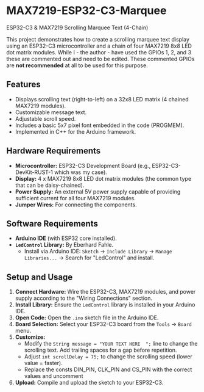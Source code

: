 # MAX7219-ESP32-C3-Marquee
ESP32-C3 &amp; MAX7219 Scrolling Marquee Text (4-Chain)

This project demonstrates how to create a scrolling marquee text display using an ESP32-C3 microcontroller and a chain of four MAX7219 8x8 LED dot matrix modules. While I - the author - have used the GPIOs 1, 2, and 3 these are commented out and need to be edited. These commented GPIOs are **not recommended** at all to be used for this purpose.

## Features

*   Displays scrolling text (right-to-left) on a 32x8 LED matrix (4 chained MAX7219 modules).
*   Customizable message text.
*   Adjustable scroll speed.
*   Includes a basic 5x7 pixel font embedded in the code (PROGMEM).
*   Implemented in C++ for the Arduino framework.

## Hardware Requirements

*   **Microcontroller:** ESP32-C3 Development Board (e.g., ESP32-C3-DevKit-RUST-1 which was my case).
*   **Display:** 4 x MAX7219 8x8 LED dot matrix modules (the common type that can be daisy-chained).
*   **Power Supply:** An external 5V power supply capable of providing sufficient current for all four MAX7219 modules. 
*   **Jumper Wires:** For connecting the components.

## Software Requirements

*   **Arduino IDE** (with ESP32 core installed).
*   **`LedControl` Library:** By Eberhard Fahle.
    *   Install via Arduino IDE: `Sketch` -> `Include Library` -> `Manage Libraries...` -> Search for "LedControl" and install.

## Setup and Usage

1.  **Connect Hardware:** Wire the ESP32-C3, MAX7219 modules, and power supply according to the "Wiring Connections" section.
2.  **Install Library:** Ensure the `LedControl` library is installed in your Arduino IDE.
3.  **Open Code:** Open the `.ino` sketch file in the Arduino IDE.
4.  **Board Selection:** Select your ESP32-C3 board from the `Tools` -> `Board` menu.
5.  **Customize:**
    *   Modify the `String message = "YOUR TEXT HERE  ";` line to change the scrolling text. Add trailing spaces for a gap before repetition.
    *   Adjust `int scrollDelay = 75;` to change the scrolling speed (lower value = faster).
    *   Replace the consts DIN_PIN, CLK_PIN and CS_PIN with the correct values and uncomment
6.  **Upload:** Compile and upload the sketch to your ESP32-C3.
